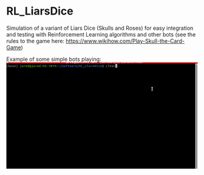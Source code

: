 # RL_LiarsDice
Simulation of a variant of Liars Dice (Skulls and Roses) for easy integration and testing with Reinforcement Learning algorithms and other bots (see the rules to the game here: https://www.wikihow.com/Play-Skull-the-Card-Game) 

Example of some simple bots playing:
![Example](example.gif)
